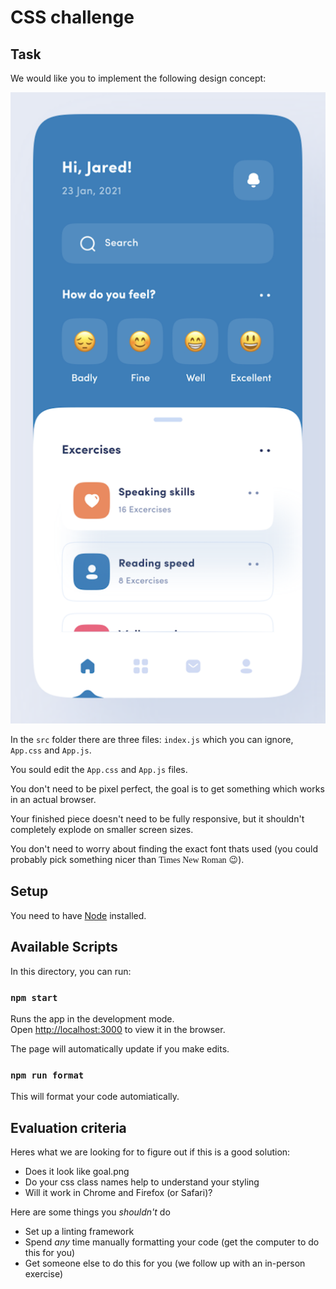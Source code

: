 # CSS challenge

## Task

We would like you to implement the following design concept:

<img src="./src/goal.png" />

In the `src` folder there are three files: `index.js` which you can ignore,
`App.css` and `App.js`.

You sould edit the `App.css` and `App.js` files.

You don't need to be pixel perfect, the goal is to get something which works in
an actual browser.

Your finished piece doesn't need to be fully responsive, but it shouldn't
completely explode on smaller screen sizes.

You don't need to worry about finding the exact font thats used (you could
probably pick something nicer than <span style="font-family:serif">Times New
Roman</span> 😉).

## Setup

You need to have [Node](https://nodejs.org/en/) installed.

## Available Scripts

In this directory, you can run:

### `npm start`

Runs the app in the development mode.\
Open [http://localhost:3000](http://localhost:3000) to view it in the browser.

The page will automatically update if you make edits.

### `npm run format`

This will format your code automiatically.

## Evaluation criteria

Heres what we are looking for to figure out if this is a good solution:

- Does it look like goal.png
- Do your css class names help to understand your styling
- Will it work in Chrome and Firefox (or Safari)?

Here are some things you _shouldn't_ do

- Set up a linting framework
- Spend _any_ time manually formatting your code (get the computer to do this
  for you)
- Get someone else to do this for you (we follow up with an in-person exercise)
